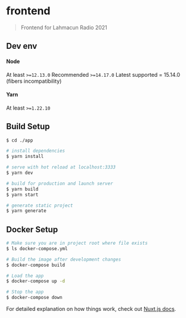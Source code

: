 # frontend

> Frontend for Lahmacun Radio 2021

## Dev env
#### Node
At least `>=12.13.0`
Recommended `>=14.17.0`
Latest supported = 15.14.0 (fibers incompatibility)
#### Yarn
At least `>=1.22.10`

## Build Setup

``` bash
$ cd ./app

# install dependencies
$ yarn install

# serve with hot reload at localhost:3333
$ yarn dev

# build for production and launch server
$ yarn build
$ yarn start

# generate static project
$ yarn generate
```

## Docker Setup
``` bash
# Make sure you are in project root where file exists
$ ls docker-compose.yml

# Build the image after development changes
$ docker-compose build

# Load the app
$ docker-compose up -d

# Stop the app
$ docker-compose down
```

For detailed explanation on how things work, check out [Nuxt.js docs](https://nuxtjs.org).
